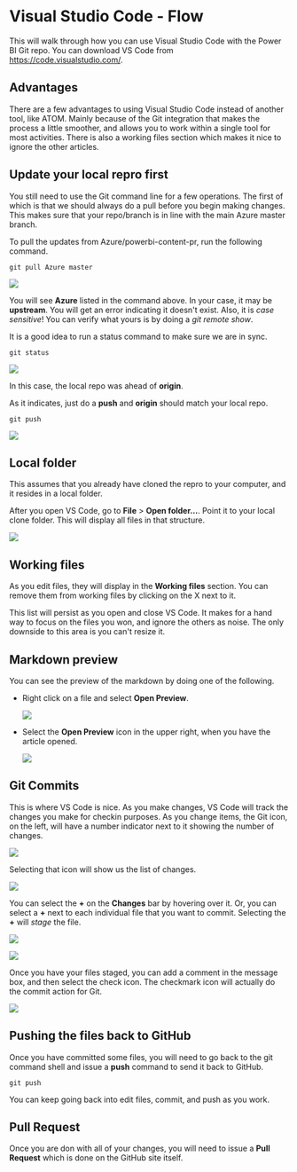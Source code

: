 <properties
pageTitle="Visual Studio Code - Flow"
description="Walkthough of how to use Visual Studio code with the Power BI repo."
services=""
documentationCenter=""
authors="guyinacube"
manager="mblythe"
editor=""/>

<tags
ms.service="contributor-guide"
ms.devlang=""
ms.topic="article"
ms.tgt_pltfrm=""
ms.workload=""
ms.date="11/09/2015"
ms.author="asaxton"/>

# Visual Studio Code - Flow

This will walk through how you can use Visual Studio Code with the Power BI Git repo. You can download VS Code from https://code.visualstudio.com/.

## Advantages

There are a few advantages to using Visual Studio Code instead of another tool, like ATOM.  Mainly because of the Git integration that makes the process a little smoother, and allows you to work within a single tool for most activities. There is also a working files section which makes it nice to ignore the other articles.

## Update your local repro first

You still need to use the Git command line for a few operations.  The first of which is that we should always do a pull before you begin making changes.  This makes sure that your repo/branch is in line with the main Azure master branch.

To pull the updates from Azure/powerbi-content-pr, run the following command.

    git pull Azure master
	
![](media/vs-code-flow/gitpull.png)
 
You will see **Azure** listed in the command above.  In your case, it may be **upstream**.  You will get an error indicating it doesn't exist.  Also, it is *case sensitive*!  You can verify what yours is by doing a *git remote show*.

It is a good idea to run a status command to make sure we are in sync.

    git status

![](media/vs-code-flow/gitstatus.png)

In this case, the local repo was ahead of **origin**.

As it indicates, just do a **push** and **origin** should match your local repo.  

    git push

![](media/vs-code-flow/gitpush.png)

## Local folder

This assumes that you already have cloned the repro to your computer, and it resides in a local folder. 

After you open VS Code, go to **File** > **Open folder...**.  Point it to your local clone folder.  This will display all files in that structure.

![](media/vs-code-flow/vs-code-folders.png)

## Working files

As you edit files, they will display in the **Working files** section. You can remove them from working files by clicking on the X next to it.  

This list will persist as you open and close VS Code. It makes for a hand way to focus on the files you won, and ignore the others as noise. The only downside to this area is you can't resize it.

## Markdown preview

You can see the preview of the markdown by doing one of the following.

- Right click on a file and select **Open Preview**.

    ![](media/vs-code-flow/vs-code-preview1.png)

- Select the **Open Preview** icon in the upper right, when you have the article opened.

    ![](media/vs-code-flow/vs-code-preview2.png)

## Git Commits

This is where VS Code is nice.  As you make changes, VS Code will track the changes you make for checkin purposes.  As you change items, the Git icon, on the left, will have a number indicator next to it showing the number of changes.

![](media/vs-code-flow/vs-code-git.png)

Selecting that icon will show us the list of changes.

![](media/vs-code-flow/vs-code-git2.png)

You can select the **+** on the **Changes** bar by hovering over it.  Or, you can select a **+** next to each individual file that you want to commit.  Selecting the **+** will *stage* the file.

![](media/vs-code-flow/vs-code-stage.png)

![](media/vs-code-flow/vs-code-stage2.png)

Once you have your files staged, you can add a comment in the message box, and then select the check icon.  The checkmark icon will actually do the commit action for Git.

![](media/vs-code-flow/vs-code-commit.png)

## Pushing the files back to GitHub

Once you have committed some files, you will need to go back to the git command shell and issue a **push** command to send it back to GitHub.

    git push

You can keep going back into edit files, commit, and push as you work.

## Pull Request

Once you are don with all of your changes, you will need to issue a **Pull Request** which is done on the GitHub site itself.


